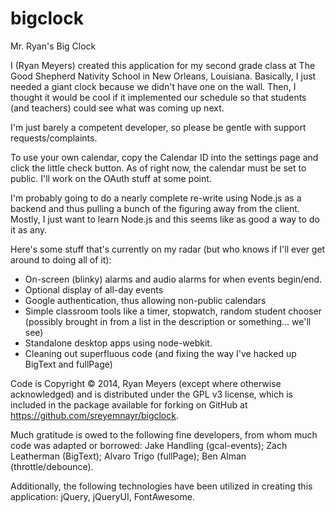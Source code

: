 bigclock
========

Mr. Ryan's Big Clock

I (Ryan Meyers) created this application for my second grade class at The Good Shepherd Nativity School in New Orleans, Louisiana.  Basically, I just needed a giant clock because we didn't have one on the wall.  Then, I thought it would be cool if it implemented our schedule so that students (and teachers) could see what was coming up next.

I'm just barely a competent developer, so please be gentle with support requests/complaints.

To use your own calendar, copy the Calendar ID into the settings page and click the little check button.  As of right now, the calendar must be set to public.  I'll work on the OAuth stuff at some point.

I'm probably going to do a nearly complete re-write using Node.js as a backend and thus pulling a bunch of the figuring away from the client.  Mostly, I just want to learn Node.js and this seems like as good a way to do it as any.

Here's some stuff that's currently on my radar (but who knows if I'll ever get around to doing all of it):
* On-screen (blinky) alarms and audio alarms for when events begin/end.
* Optional display of all-day events
* Google authentication, thus allowing non-public calendars
* Simple classroom tools like a timer, stopwatch, random student chooser (possibly brought in from a list in the description or something... we'll see)
* Standalone desktop apps using node-webkit.
* Cleaning out superfluous code (and fixing the way I've hacked up BigText and fullPage)

Code is Copyright © 2014, Ryan Meyers (except where otherwise acknowledged) and is distributed under the GPL v3 license, which is included in the package available for forking on GitHub at https://github.com/sreyemnayr/bigclock.

Much gratitude is owed to the following fine developers, from whom much code was adapted or borrowed: Jake Handling (gcal-events); Zach Leatherman (BigText); Alvaro Trigo (fullPage); Ben Alman (throttle/debounce).

Additionally, the following technologies have been utilized in creating this application: jQuery, jQueryUI, FontAwesome.
